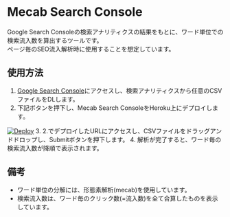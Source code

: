 Mecab Search Console
==

Google Search Consoleの検索アナリティクスの結果をもとに、ワード単位での検索流入数を算出するツールです。  
ページ毎のSEO流入解析時に使用することを想定しています。

使用方法
--

1. [Google Search Console](https://www.google.com/webmasters/tools/home?hl=ja)にアクセスし、検索アナリティクスから任意のCSVファイルをDLします。
2. 下記ボタンを押下し、Mecab Search ConsoleをHeroku上にデプロイします。  

  [![Deploy](https://www.herokucdn.com/deploy/button.svg)](https://heroku.com/deploy)
3. 2.でデプロイしたURLにアクセスし、CSVファイルをドラッグアンドドロップし、Submitボタンを押下します。
4. 解析が完了すると、ワード毎の検索流入数が降順で表示されます。


備考
--
- ワード単位の分解には、形態素解析(mecab)を使用しています。
- 検索流入数は、ワード毎のクリック数(=流入数)を全て合算したものを表示しています。
